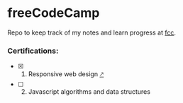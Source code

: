 # freeCodeCamp

Repo to keep track of my notes and learn progress at [fcc](https://www.freecodecamp.org/learn/).

### Certifications:

- [x] 01. Responsive web design [&#129109;](https://www.freecodecamp.org/certification/adrianskar/responsive-web-design)
- [ ] 02. Javascript algorithms and data structures
